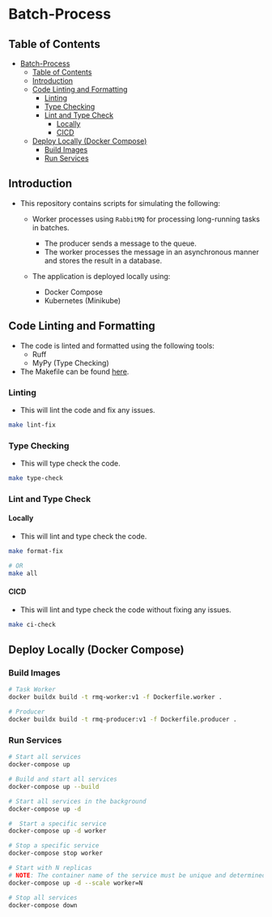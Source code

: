 # Batch-Process

## Table of Contents

- [Batch-Process](#batch-process)
  - [Table of Contents](#table-of-contents)
  - [Introduction](#introduction)
  - [Code Linting and Formatting](#code-linting-and-formatting)
    - [Linting](#linting)
    - [Type Checking](#type-checking)
    - [Lint and Type Check](#lint-and-type-check)
      - [Locally](#locally)
      - [CICD](#cicd)
  - [Deploy Locally (Docker Compose)](#deploy-locally-docker-compose)
    - [Build Images](#build-images)
    - [Run Services](#run-services)

## Introduction

- This repository contains scripts for simulating the following:

  - Worker processes using `RabbitMQ` for processing long-running tasks in batches.
    - The producer sends a message to the queue.
    - The worker processes the message in an asynchronous manner and stores the result in a database.

  - The application is deployed locally using:
    - Docker Compose
    - Kubernetes (Minikube)

## Code Linting and Formatting

- The code is linted and formatted using the following tools:
  - Ruff
  - MyPy (Type Checking)
- The Makefile can be found [here](makefile).

### Linting

- This will lint the code and fix any issues.

```sh
make lint-fix
```

### Type Checking

- This will type check the code.

```sh
make type-check
```

### Lint and Type Check

#### Locally

- This will lint and type check the code.

```sh
make format-fix

# OR
make all
```

#### CICD

- This will lint and type check the code without fixing any issues.

```sh
make ci-check
```

## Deploy Locally (Docker Compose)

### Build Images

```sh
# Task Worker
docker buildx build -t rmq-worker:v1 -f Dockerfile.worker .

# Producer
docker buildx build -t rmq-producer:v1 -f Dockerfile.producer .
```

### Run Services

```sh
# Start all services
docker-compose up

# Build and start all services
docker-compose up --build

# Start all services in the background
docker-compose up -d

#  Start a specific service
docker-compose up -d worker

# Stop a specific service
docker-compose stop worker

# Start with N replicas
# NOTE: The container name of the service must be unique and determined by Docker automatically.
docker-compose up -d --scale worker=N

# Stop all services
docker-compose down
```

